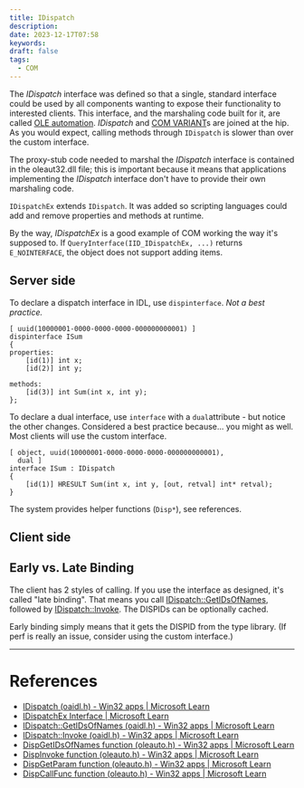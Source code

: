 ```yaml
---
title: IDispatch
description: 
date: 2023-12-17T07:58
keywords: 
draft: false
tags:
  - COM
---
```

The _IDispatch_ interface was defined so that a single, standard interface could be used by all components wanting to expose their functionality to interested clients. This interface, and the marshaling code built for it, are called [OLE automation](/notes/computer/microsoft/com/ole-automation).  _IDispatch_ and [COM VARIANT](/notes/computer/microsoft/com/com-variant)s are joined at the hip.  As you would expect, calling methods through `IDispatch` is slower than over the custom interface.

The proxy-stub code needed to marshal the _IDispatch_ interface is contained in the oleaut32.dll file; this is important because it means that applications implementing the _IDispatch_ interface don't have to provide their own marshaling code.

`IDispatchEx` extends `IDispatch`.  It was added so scripting languages could add and remove properties and methods at runtime.

By the way, _IDispatchEx_ is a good example of COM working the way it's supposed to.  If `QueryInterface(IID_IDispatchEx, ...)` returns `E_NOINTERFACE`, the object does not support adding items.
## Server side

To declare a dispatch interface in IDL, use `dispinterface`.  _Not a best practice._

```IDL
[ uuid(10000001-0000-0000-0000-000000000001) ]
dispinterface ISum
{
properties:
    [id(1)] int x;
    [id(2)] int y;

methods:
    [id(3)] int Sum(int x, int y);
};
```

To declare a dual interface, use `interface` with a `dual`attribute - but notice the other changes.  Considered a best practice because... you might as well.  Most clients will use the custom interface.

```IDL
[ object, uuid(10000001-0000-0000-0000-000000000001),
  dual ]
interface ISum : IDispatch
{
    [id(1)] HRESULT Sum(int x, int y, [out, retval] int* retval);
}
```

The system provides helper functions (`Disp*`), see references.
## Client side



## Early vs. Late Binding

The client has 2 styles of calling.  If you use the interface as designed, it's called "late binding".  That means you call [IDispatch::GetIDsOfNames](https://learn.microsoft.com/en-us/windows/win32/api/oaidl/nf-oaidl-idispatch-getidsofnames), followed by [IDispatch::Invoke](https://learn.microsoft.com/en-us/windows/win32/api/oaidl/nf-oaidl-idispatch-invoke).  The DISPIDs can be optionally cached.

Early binding simply means that it gets the DISPID from the type library.  (If perf is really an issue, consider using the custom interface.)

---
# References

- [IDispatch (oaidl.h) - Win32 apps | Microsoft Learn](https://learn.microsoft.com/en-us/windows/win32/api/oaidl/nn-oaidl-idispatch)
- [IDispatchEx Interface | Microsoft Learn](https://learn.microsoft.com/en-us/previous-versions/windows/internet-explorer/ie-developer/windows-scripting/reference/idispatchex-interface)
- [IDispatch::GetIDsOfNames (oaidl.h) - Win32 apps | Microsoft Learn](https://learn.microsoft.com/en-us/windows/win32/api/oaidl/nf-oaidl-idispatch-getidsofnames)
- [IDispatch::Invoke (oaidl.h) - Win32 apps | Microsoft Learn](https://learn.microsoft.com/en-us/windows/win32/api/oaidl/nf-oaidl-idispatch-invoke)
- [DispGetIDsOfNames function (oleauto.h) - Win32 apps | Microsoft Learn](https://learn.microsoft.com/en-us/windows/win32/api/oleauto/nf-oleauto-dispgetidsofnames)
- [DispInvoke function (oleauto.h) - Win32 apps | Microsoft Learn](https://learn.microsoft.com/en-us/windows/win32/api/oleauto/nf-oleauto-dispinvoke)
- [DispGetParam function (oleauto.h) - Win32 apps | Microsoft Learn](https://learn.microsoft.com/en-us/windows/win32/api/oleauto/nf-oleauto-dispgetparam)
- [DispCallFunc function (oleauto.h) - Win32 apps | Microsoft Learn](https://learn.microsoft.com/en-us/windows/win32/api/oleauto/nf-oleauto-dispcallfunc)
 
